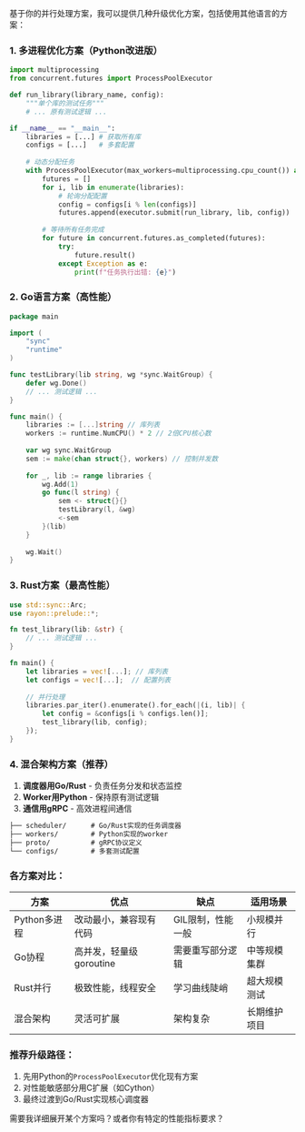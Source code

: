 基于你的并行处理方案，我可以提供几种升级优化方案，包括使用其他语言的方案：

### 1. 多进程优化方案（Python改进版）
```python:d:\code\JavaProject\XTSRunner\main.py
import multiprocessing
from concurrent.futures import ProcessPoolExecutor

def run_library(library_name, config):
    """单个库的测试任务"""
    # ... 原有测试逻辑 ...

if __name__ == "__main__":
    libraries = [...] # 获取所有库
    configs = [...]   # 多套配置
    
    # 动态分配任务
    with ProcessPoolExecutor(max_workers=multiprocessing.cpu_count()) as executor:
        futures = []
        for i, lib in enumerate(libraries):
            # 轮询分配配置
            config = configs[i % len(configs)]
            futures.append(executor.submit(run_library, lib, config))
        
        # 等待所有任务完成
        for future in concurrent.futures.as_completed(futures):
            try:
                future.result()
            except Exception as e:
                print(f"任务执行出错: {e}")
```

### 2. Go语言方案（高性能）
```go:d:\code\JavaProject\XTSRunner\main.go
package main

import (
    "sync"
    "runtime"
)

func testLibrary(lib string, wg *sync.WaitGroup) {
    defer wg.Done()
    // ... 测试逻辑 ...
}

func main() {
    libraries := [...]string // 库列表
    workers := runtime.NumCPU() * 2 // 2倍CPU核心数
    
    var wg sync.WaitGroup
    sem := make(chan struct{}, workers) // 控制并发数
    
    for _, lib := range libraries {
        wg.Add(1)
        go func(l string) {
            sem <- struct{}{}
            testLibrary(l, &wg)
            <-sem
        }(lib)
    }
    
    wg.Wait()
}
```

### 3. Rust方案（最高性能）
```rust:d:\code\JavaProject\XTSRunner\src\main.rs
use std::sync::Arc;
use rayon::prelude::*;

fn test_library(lib: &str) {
    // ... 测试逻辑 ...
}

fn main() {
    let libraries = vec![...]; // 库列表
    let configs = vec![...];  // 配置列表
    
    // 并行处理
    libraries.par_iter().enumerate().for_each(|(i, lib)| {
        let config = &configs[i % configs.len()];
        test_library(lib, config);
    });
}
```

### 4. 混合架构方案（推荐）
1. **调度器用Go/Rust** - 负责任务分发和状态监控
2. **Worker用Python** - 保持原有测试逻辑
3. **通信用gRPC** - 高效进程间通信

```text:d:\code\JavaProject\XTSRunner\架构说明.md
├── scheduler/      # Go/Rust实现的任务调度器
├── workers/        # Python实现的worker
├── proto/          # gRPC协议定义
└── configs/        # 多套测试配置
```

### 各方案对比：

| 方案 | 优点 | 缺点 | 适用场景 |
|------|------|------|---------|
| Python多进程 | 改动最小，兼容现有代码 | GIL限制，性能一般 | 小规模并行 |
| Go协程 | 高并发，轻量级goroutine | 需要重写部分逻辑 | 中等规模集群 |
| Rust并行 | 极致性能，线程安全 | 学习曲线陡峭 | 超大规模测试 |
| 混合架构 | 灵活可扩展 | 架构复杂 | 长期维护项目 |

### 推荐升级路径：
1. 先用Python的`ProcessPoolExecutor`优化现有方案
2. 对性能敏感部分用C扩展（如Cython）
3. 最终过渡到Go/Rust实现核心调度器

需要我详细展开某个方案吗？或者你有特定的性能指标要求？